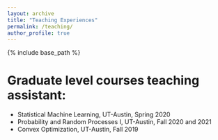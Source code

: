 ```yaml
---
layout: archive
title: "Teaching Experiences"
permalink: /teaching/
author_profile: true
---
```


{% include base_path %}

Graduate level courses teaching assistant:
======
* Statistical Machine Learning, UT-Austin, Spring 2020
* Probability and Random Processes I, UT-Austin, Fall 2020 and 2021
* Convex Optimization, UT-Austin, Fall 2019


